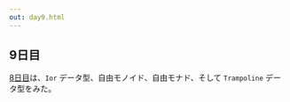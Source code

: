```yaml
---
out: day9.html
---
```


  [day8]: day8.html

9日目
-----

[8日目][day8]は、`Ior` データ型、自由モノイド、自由モナド、そして
`Trampoline` データ型をみた。
